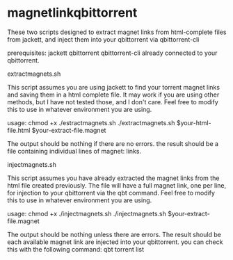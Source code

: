 # magnetlinkqbittorrent
These two scripts designed to extract magnet links from html-complete files from jackett, and inject them into your qbittorrent via qbittorrent-cli

prerequisites:
jackett
qbittorrent
qbittorrent-cli already connected to your qbittorrent.

extractmagnets.sh

This script assumes you are using jackett to find your torrent magnet links and saving them in a html complete file. It may work if you are using other methods, but I have not tested those, and I don't care. Feel free to modify this to use in whatever environment you are using.

usage:
chmod +x ./estractmagnets.sh
./extractmagnets.sh $your-html-file.html $your-extract-file.magnet

The output should be nothing if there are no errors.
the result should be a file containing individual lines of magnet: links.

injectmagnets.sh

This script assumes you have already extracted the magnet links from the html file created previously. The file will have a full magnet link, one per line, for injection to your qbittorrent via the qbt command. Feel free to modify this to use in whatever environment you are using.

usage: 
chmod +x ./injectmagnets.sh
./injectmagnets.sh $your-extract-file.magnet

The output should be nothing unless there are errors.
The result should be each available magnet link are injected into your qbittorrent. you can check this with the following command:
qbt torrent list
